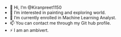 - 👋 Hi, I’m @Kiranpreet1150
- 👀 I’m interested in painting and exploring world. 
- 🌱 I’m currently enrolled in Machine Learning Analyst.
- 📫 You can contact me through my Git hub profile.
- ⚡ I am an ambivert. 

<!---
Kiranpreet1150/Kiranpreet1150 is a ✨ special ✨ repository because its `README.md` (this file) appears on your GitHub profile.
You can click the Preview link to take a look at your changes.
--->
